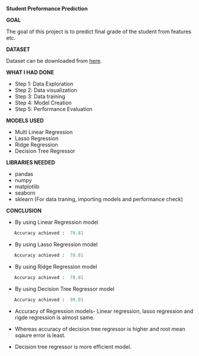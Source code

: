 **Student Preformance Prediction**

**GOAL**

The goal of this project is to predict final grade of the student from features  etc.

**DATASET**

Dataset can be downloaded from [here]().

**WHAT I HAD DONE**
- Step 1: Data Exploration
- Step 2: Data visualization
- Step 3: Data training
- Step 4: Model Creation
- Step 5: Performance Evaluation


**MODELS USED**
-  Multi Linear Regression
-  Lasso Regression
-  Ridge Regression
-  Decision Tree Regressor



**LIBRARIES NEEDED**
- pandas
- numpy
- matplotlib
- seaborn
- sklearn (For data traning, importing models and performance check)


**CONCLUSION**
- By using Linear Regression model 
 ```python
    Accuracy achieved :  78.81
 ``` 
 - By using Lasso Regression model 
 ```python
    Accuracy achieved :  78.81
 ``` 
 - By using Ridge Regression model 
 ```python
    Accuracy achieved :  78.81
 ``` 
 - By using Decision Tree Regressor model 
 ```python
    Accuracy achieved :  99.91
 ``` 
* Accuracy of Regression models- Linear regression, lasso regression and rigde regression is almost same. 

* Whereas accuracy of decision tree regressor is higher and root mean sqaure error is least.

* Decision tree regressor is more efficient model.